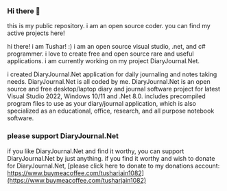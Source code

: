 ### Hi there 👋
this is my public repository. i am an open source coder. you can find my active projects here!

hi there! i am Tushar! :) i am an open source visual studio, .net, and c# programmer. i love to create free and open source rare and useful applications. i am currently working on my project DiaryJournal.Net.

i created DiaryJournal.Net application for daily journaling and notes taking needs. DiaryJournal.Net is all coded by me. DiaryJournal.Net is an open source and free desktop/laptop diary and journal software project for latest Visual Studio 2022, Windows 10/11 and .Net 8.0. includes precompiled program files to use as your diary/journal application, which is also specialized as an educational, office, research, and all purpose notebook software.

### please support DiaryJournal.Net
if you like DiaryJournal.Net and find it worthy, you can support DiaryJournal.Net by just anything. if you find it worthy and wish to donate for DiaryJournal.Net, [please click here to donate to my donations account: https://www.buymeacoffee.com/tusharjain1082](https://www.buymeacoffee.com/tusharjain1082)

<!--
**tusharjain1082/tusharjain1082** is a ✨ _special_ ✨ repository because its `README.md` (this file) appears on your GitHub profile.

Here are some ideas to get you started:

- 🔭 I’m currently working on ...
- 🌱 I’m currently learning ...
- 👯 I’m looking to collaborate on ...
- 🤔 I’m looking for help with ...
- 💬 Ask me about ...
- 📫 How to reach me: ...
- 😄 Pronouns: ...
- ⚡ Fun fact: ...
-->
